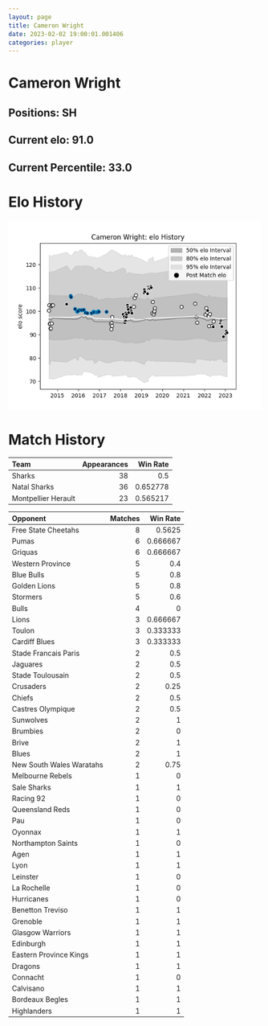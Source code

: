 ```yaml
---  
layout: page  
title: Cameron Wright  
date: 2023-02-02 19:00:01.001406  
categories: player  
---
```

# Cameron Wright

## Positions: SH

## Current elo: 91.0

## Current Percentile: 33.0

# Elo History


![elo history](history_CameronWright.png)
# Match History


| Team                |   Appearances |   Win Rate |
|:--------------------|--------------:|-----------:|
| Sharks              |            38 |   0.5      |
| Natal Sharks        |            36 |   0.652778 |
| Montpellier Herault |            23 |   0.565217 |

| Opponent                 |   Matches |   Win Rate |
|:-------------------------|----------:|-----------:|
| Free State Cheetahs      |         8 |   0.5625   |
| Pumas                    |         6 |   0.666667 |
| Griquas                  |         6 |   0.666667 |
| Western Province         |         5 |   0.4      |
| Blue Bulls               |         5 |   0.8      |
| Golden Lions             |         5 |   0.8      |
| Stormers                 |         5 |   0.6      |
| Bulls                    |         4 |   0        |
| Lions                    |         3 |   0.666667 |
| Toulon                   |         3 |   0.333333 |
| Cardiff Blues            |         3 |   0.333333 |
| Stade Francais Paris     |         2 |   0.5      |
| Jaguares                 |         2 |   0.5      |
| Stade Toulousain         |         2 |   0.5      |
| Crusaders                |         2 |   0.25     |
| Chiefs                   |         2 |   0.5      |
| Castres Olympique        |         2 |   0.5      |
| Sunwolves                |         2 |   1        |
| Brumbies                 |         2 |   0        |
| Brive                    |         2 |   1        |
| Blues                    |         2 |   1        |
| New South Wales Waratahs |         2 |   0.75     |
| Melbourne Rebels         |         1 |   0        |
| Sale Sharks              |         1 |   1        |
| Racing 92                |         1 |   0        |
| Queensland Reds          |         1 |   0        |
| Pau                      |         1 |   0        |
| Oyonnax                  |         1 |   1        |
| Northampton Saints       |         1 |   0        |
| Agen                     |         1 |   1        |
| Lyon                     |         1 |   1        |
| Leinster                 |         1 |   0        |
| La Rochelle              |         1 |   0        |
| Hurricanes               |         1 |   0        |
| Benetton Treviso         |         1 |   1        |
| Grenoble                 |         1 |   1        |
| Glasgow Warriors         |         1 |   1        |
| Edinburgh                |         1 |   1        |
| Eastern Province Kings   |         1 |   1        |
| Dragons                  |         1 |   1        |
| Connacht                 |         1 |   0        |
| Calvisano                |         1 |   1        |
| Bordeaux Begles          |         1 |   1        |
| Highlanders              |         1 |   1        |